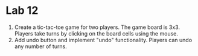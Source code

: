 # Lab 12
1. Create a tic-tac-toe game for two players. The game board is 3x3. Players take turns by clicking on the board cells using the mouse.  
2. Add undo button and implement "undo" functionality. Players can undo any number of turns.
